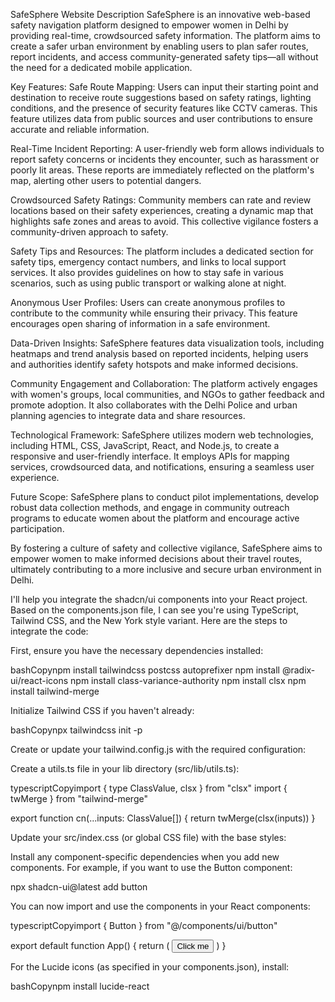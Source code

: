 SafeSphere Website Description
SafeSphere is an innovative web-based safety navigation platform designed to empower women in Delhi by providing real-time, crowdsourced safety information. The platform aims to create a safer urban environment by enabling users to plan safer routes, report incidents, and access community-generated safety tips—all without the need for a dedicated mobile application.

Key Features:
Safe Route Mapping: Users can input their starting point and destination to receive route suggestions based on safety ratings, lighting conditions, and the presence of security features like CCTV cameras. This feature utilizes data from public sources and user contributions to ensure accurate and reliable information.

Real-Time Incident Reporting: A user-friendly web form allows individuals to report safety concerns or incidents they encounter, such as harassment or poorly lit areas. These reports are immediately reflected on the platform's map, alerting other users to potential dangers.

Crowdsourced Safety Ratings: Community members can rate and review locations based on their safety experiences, creating a dynamic map that highlights safe zones and areas to avoid. This collective vigilance fosters a community-driven approach to safety.

Safety Tips and Resources: The platform includes a dedicated section for safety tips, emergency contact numbers, and links to local support services. It also provides guidelines on how to stay safe in various scenarios, such as using public transport or walking alone at night.

Anonymous User Profiles: Users can create anonymous profiles to contribute to the community while ensuring their privacy. This feature encourages open sharing of information in a safe environment.

Data-Driven Insights: SafeSphere features data visualization tools, including heatmaps and trend analysis based on reported incidents, helping users and authorities identify safety hotspots and make informed decisions.

Community Engagement and Collaboration: The platform actively engages with women's groups, local communities, and NGOs to gather feedback and promote adoption. It also collaborates with the Delhi Police and urban planning agencies to integrate data and share resources.

Technological Framework: SafeSphere utilizes modern web technologies, including HTML, CSS, JavaScript, React, and Node.js, to create a responsive and user-friendly interface. It employs APIs for mapping services, crowdsourced data, and notifications, ensuring a seamless user experience.

Future Scope:
SafeSphere plans to conduct pilot implementations, develop robust data collection methods, and engage in community outreach programs to educate women about the platform and encourage active participation.

By fostering a culture of safety and collective vigilance, SafeSphere aims to empower women to make informed decisions about their travel routes, ultimately contributing to a more inclusive and secure urban environment in Delhi.

I'll help you integrate the shadcn/ui components into your React project. Based on the components.json file, I can see you're using TypeScript, Tailwind CSS, and the New York style variant.
Here are the steps to integrate the code:

First, ensure you have the necessary dependencies installed:

bashCopynpm install tailwindcss postcss autoprefixer
npm install @radix-ui/react-icons
npm install class-variance-authority
npm install clsx
npm install tailwind-merge

Initialize Tailwind CSS if you haven't already:

bashCopynpx tailwindcss init -p

Create or update your tailwind.config.js with the required configuration:

Create a utils.ts file in your lib directory (src/lib/utils.ts):

typescriptCopyimport { type ClassValue, clsx } from "clsx"
import { twMerge } from "tailwind-merge"
 
export function cn(...inputs: ClassValue[]) {
  return twMerge(clsx(inputs))
}

Update your src/index.css (or global CSS file) with the base styles:

Install any component-specific dependencies when you add new components. For example, if you want to use the Button component:

npx shadcn-ui@latest add button

You can now import and use the components in your React components:

typescriptCopyimport { Button } from "@/components/ui/button"

export default function App() {
  return (
    <Button variant="outline">Click me</Button>
  )
}

For the Lucide icons (as specified in your components.json), install:

bashCopynpm install lucide-react
